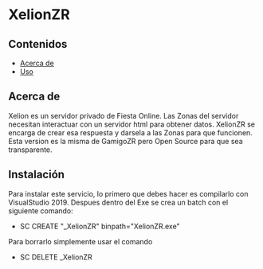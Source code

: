 # XelionZR

## Contenidos

- [Acerca de](#about)
- [Uso](#getting_started)

## Acerca de <a name = "about"></a>

Xelion es un servidor privado de Fiesta Online. Las Zonas del servidor necesitan interactuar con un servidor html para obtener datos. XelionZR se encarga de crear esa respuesta y darsela a las Zonas para que funcionen. Esta version es la misma de GamigoZR pero Open Source para que sea transparente.

## Instalación <a name = "getting_started"></a>

Para instalar este servicio, lo primero que debes hacer es compilarlo con VisualStudio 2019. Despues dentro del Exe se crea un batch con el siguiente comando:

- SC CREATE "_XelionZR" binpath="XelionZR.exe"

Para borrarlo simplemente usar el comando
 
- SC DELETE _XelionZR
